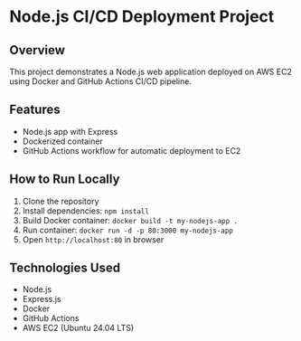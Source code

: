 # Node.js CI/CD Deployment Project

## Overview
This project demonstrates a Node.js web application deployed on AWS EC2 using Docker and GitHub Actions CI/CD pipeline.

## Features
- Node.js app with Express
- Dockerized container
- GitHub Actions workflow for automatic deployment to EC2

## How to Run Locally
1. Clone the repository
2. Install dependencies: `npm install`
3. Build Docker container: `docker build -t my-nodejs-app .`
4. Run container: `docker run -d -p 80:3000 my-nodejs-app`
5. Open `http://localhost:80` in browser

## Technologies Used
- Node.js
- Express.js
- Docker
- GitHub Actions
- AWS EC2 (Ubuntu 24.04 LTS)

